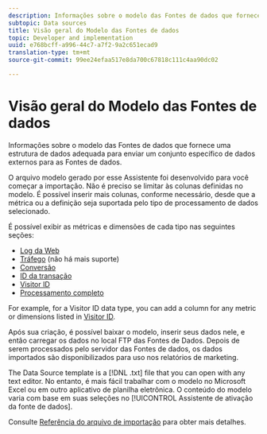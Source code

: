 ```yaml
---
description: Informações sobre o modelo das Fontes de dados que fornece uma estrutura de dados adequada para enviar um conjunto específico de dados externos para as Fontes de dados.
subtopic: Data sources
title: Visão geral do Modelo das Fontes de dados
topic: Developer and implementation
uuid: e768bcff-a996-44c7-a7f2-9a2c651ecad9
translation-type: tm+mt
source-git-commit: 99ee24efaa517e8da700c67818c111c4aa90dc02

---
```



# Visão geral do Modelo das Fontes de dados

Informações sobre o modelo das Fontes de dados que fornece uma estrutura de dados adequada para enviar um conjunto específico de dados externos para as Fontes de dados.

O arquivo modelo gerado por esse Assistente foi desenvolvido para você começar a importação. Não é preciso se limitar às colunas definidas no modelo. É possível inserir mais colunas, conforme necessário, desde que a métrica ou a definição seja suportada pelo tipo de processamento de dados selecionado.

É possível exibir as métricas e dimensões de cada tipo nas seguintes seções:

* [Log da Web](/help/import/c-data-sources/c-datasrc-types/datasrc-web-log.md)
* [Tráfego](/help/import/c-data-sources/c-datasrc-types/datasrc-traffic.md) (não há mais suporte)
* [Conversão](/help/import/c-data-sources/c-datasrc-types/datasrc-conversion.md)
* [ID da transação](/help/import/c-data-sources/c-datasrc-types/datasrc-transactionid.md)
* [Visitor ID](/help/import/c-data-sources/c-datasrc-types/datasrc-visitorid.md)
* [Processamento completo](/help/import/c-data-sources/c-datasrc-types/datasrc-full-processing.md)

For example, for a Visitor ID data type, you can add a column for any metric or dimensions listed in [Visitor ID](/help/import/c-data-sources/c-datasrc-types/datasrc-visitorid.md).

Após sua criação, é possível baixar o modelo, inserir seus dados nele, e então carregar os dados no local FTP das Fontes de Dados. Depois de serem processados pelo servidor das Fontes de dados, os dados importados são disponibilizados para uso nos relatórios de marketing.

The Data Source template is a [!DNL .txt] file that you can open with any text editor. No entanto, é mais fácil trabalhar com o modelo no Microsoft Excel ou em outro aplicativo de planilha eletrônica. O conteúdo do modelo varia com base em suas seleções no [!UICONTROL Assistente de ativação da fonte de dados].

Consulte [Referência do arquivo de importação](/help/import/c-data-sources/datasrc-template/datasrc-import-file-reference.md) para obter mais detalhes.

